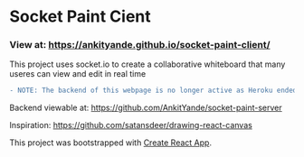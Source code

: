 # Socket Paint Cient

### View at: https://ankityande.github.io/socket-paint-client/

This project uses socket.io to create a collaborative whiteboard that many useres can view and edit in real time
```diff
- NOTE: The backend of this webpage is no longer active as Heroku ended their free tier
```

Backend viewable at: https://github.com/AnkitYande/socket-paint-server

Inspiration: https://github.com/satansdeer/drawing-react-canvas 

This project was bootstrapped with [Create React App](https://github.com/facebook/create-react-app).
